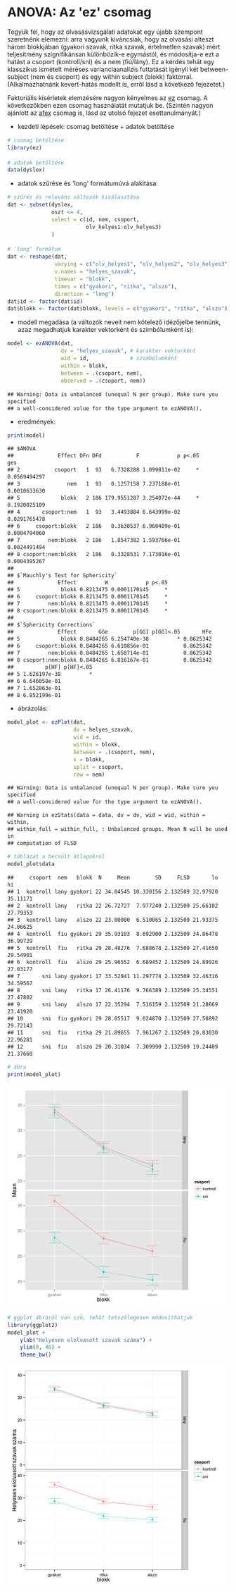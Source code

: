 # ANOVA: Az 'ez' csomag

Tegyük fel, hogy az olvasásvizsgálati adatokat egy újabb szempont szeretnénk elemezni: arra vagyunk kíváncsiak, hogy az olvasási alteszt három blokkjában 
(gyakori szavak, ritka szavak, értelmetlen szavak) mért teljesítmény szignifikánsan különbözik-e egymástól, és módosítja-e ezt a hatást a csoport (kontroll/sni) és a nem (fiú/lány). Ez a kérdés tehát egy klasszikus ismételt méréses varianciaanalízis futtatását igényli két between-subject (nem és csoport) és egy within subject (blokk) faktorral. (Alkalmazhatnánk kevert-hatás modellt is, erről lásd a következő fejezetet.)

Faktoriális kísérletek elemzésére nagyon kényelmes az [ez](https://cran.r-project.org/web/packages/ez/index.html) csomag. A következőkben ezen csomag használatát mutatjuk be. (Szintén nagyon ajánlott az [afex](https://cran.r-project.org/web/packages/afex/index.html) csomag is, lásd az utolsó fejezet esettanulmányát.)

- kezdeti lépések: csomag betöltése + adatok betöltése

```r
# csomag betöltése
library(ez)

# adatok betöltése
data(dyslex)
```

- adatok szűrése és 'long' formátumúvá alakítása:

```r
# szűrés és releváns változók kiválasztása
dat <- subset(dyslex, 
              oszt <= 4, 
              select = c(id, nem, csoport,
                         olv_helyes1:olv_helyes3)
              )

# 'long' formátum
dat <- reshape(dat, 
               varying = c("olv_helyes1", "olv_helyes2", "olv_helyes3"),
               v.names = "helyes_szavak",
               timevar = "blokk", 
               times = c("gyakori", "ritka", "alszo"),
               direction = "long")
dat$id <- factor(dat$id)
dat$blokk <- factor(dat$blokk, levels = c("gyakori", "ritka", "alszo"))
```

- modell megadása (a változók neveit nem kötelező idézőjelbe tennünk, azaz megadhatjuk karakter vektorként és szimbólumként is): 

```r
model <- ezANOVA(dat, 
                 dv = "helyes_szavak", # karakter vektorként
                 wid = id,             # szimbólumként
                 within = blokk,
                 between = .(csoport, nem),
                 observed = .(csoport, nem))
```

```
## Warning: Data is unbalanced (unequal N per group). Make sure you specified
## a well-considered value for the type argument to ezANOVA().
```

- eredmények:

```r
print(model)
```

```
## $ANOVA
##              Effect DFn DFd           F            p p<.05          ges
## 2           csoport   1  93   6.7328288 1.099811e-02     * 0.0569494297
## 3               nem   1  93   0.1257158 7.237188e-01       0.0010633630
## 5             blokk   2 186 179.9551287 3.254072e-44     * 0.1920025109
## 4       csoport:nem   1  93   3.4493884 6.643999e-02       0.0291765478
## 6     csoport:blokk   2 186   0.3630537 6.960409e-01       0.0004794060
## 7         nem:blokk   2 186   1.8547382 1.593766e-01       0.0024491494
## 8 csoport:nem:blokk   2 186   0.3328531 7.173016e-01       0.0004395267
## 
## $`Mauchly's Test for Sphericity`
##              Effect         W            p p<.05
## 5             blokk 0.8213475 0.0001170145     *
## 6     csoport:blokk 0.8213475 0.0001170145     *
## 7         nem:blokk 0.8213475 0.0001170145     *
## 8 csoport:nem:blokk 0.8213475 0.0001170145     *
## 
## $`Sphericity Corrections`
##              Effect       GGe        p[GG] p[GG]<.05       HFe
## 5             blokk 0.8484265 6.254740e-38         * 0.8625342
## 6     csoport:blokk 0.8484265 6.610856e-01           0.8625342
## 7         nem:blokk 0.8484265 1.658714e-01           0.8625342
## 8 csoport:nem:blokk 0.8484265 6.816167e-01           0.8625342
##          p[HF] p[HF]<.05
## 5 1.626197e-38         *
## 6 6.646058e-01          
## 7 1.652863e-01          
## 8 6.852199e-01
```

- ábrázolás:

```r
model_plot <- ezPlot(dat, 
                     dv = helyes_szavak, 
                     wid = id, 
                     within = blokk,
                     between = .(csoport, nem), 
                     x = blokk, 
                     split = csoport, 
                     row = nem)
```

```
## Warning: Data is unbalanced (unequal N per group). Make sure you specified
## a well-considered value for the type argument to ezANOVA().
```

```
## Warning in ezStats(data = data, dv = dv, wid = wid, within = within,
## within_full = within_full, : Unbalanced groups. Mean N will be used in
## computation of FLSD
```

```r
# táblázat a becsült átlagokról
model_plot$data
```

```
##     csoport  nem   blokk  N     Mean        SD     FLSD       lo       hi
## 1  kontroll lany gyakori 22 34.04545 10.330156 2.132509 32.97920 35.11171
## 2  kontroll lany   ritka 22 26.72727  7.977240 2.132509 25.66102 27.79353
## 3  kontroll lany   alszo 22 23.00000  6.510065 2.132509 21.93375 24.06625
## 4  kontroll  fiu gyakori 29 35.93103  8.692900 2.132509 34.86478 36.99729
## 5  kontroll  fiu   ritka 29 28.48276  7.688678 2.132509 27.41650 29.54901
## 6  kontroll  fiu   alszo 29 25.96552  6.689452 2.132509 24.89926 27.03177
## 7       sni lany gyakori 17 33.52941 11.297774 2.132509 32.46316 34.59567
## 8       sni lany   ritka 17 26.41176  9.766389 2.132509 25.34551 27.47802
## 9       sni lany   alszo 17 22.35294  7.516159 2.132509 21.28669 23.41920
## 10      sni  fiu gyakori 29 28.65517  9.024870 2.132509 27.58892 29.72143
## 11      sni  fiu   ritka 29 21.89655  7.961267 2.132509 20.83030 22.96281
## 12      sni  fiu   alszo 29 20.31034  7.309990 2.132509 19.24409 21.37660
```

```r
# ábra
print(model_plot)
```

![plot of chunk unnamed-chunk-5](figure/unnamed-chunk-5-1.png) 

```r
# ggplot ábráról van szó, tehát tetszőlegesen módosíthatjuk
library(ggplot2)
model_plot + 
    ylab("Helyesen elolvasott szavak száma") + 
    ylim(0, 40) + 
    theme_bw()
```

![plot of chunk unnamed-chunk-5](figure/unnamed-chunk-5-2.png) 

